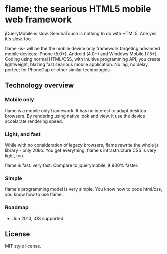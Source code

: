 # flame: the searious HTML5 mobile web framework

jQueryMobile is slow. 
SenchaTouch is nothing to do with HTML5. Ane yes, it's slow, too. 

flame -is- will be the the mobile device only framework targeting advanced mobile devices: iPhone (5.0+), Android (4.0+) and Windows Mobile (7.5+). Coding using normal HTML/CSS, with inuitive programming API, you create lightweight, blazing fast searious mobile application. No lag, no delay, perfect for PhoneGap or other similar technologies. 

## Technology overview

### Mobile only

flame is a mobile only framework. It has no interest to adapt desktop browsers. By rendering using native look and view, it use the device accelarate rendering speed. 

### Light, and fast

While with no consideration of legacy browsers, flame rewrite the whole js library - only 20kb. You get everything. flame's infrastructure CSS is very light, too. 

flame is fast. very fast. Compare to jquerymobile, it 900% faster. 

### Simple

flame's programming model is very simple. You know how to code html/css, you know how to use flame. 

### Roadmap

* Jun 2013, iOS supported

## License

MIT style license. 